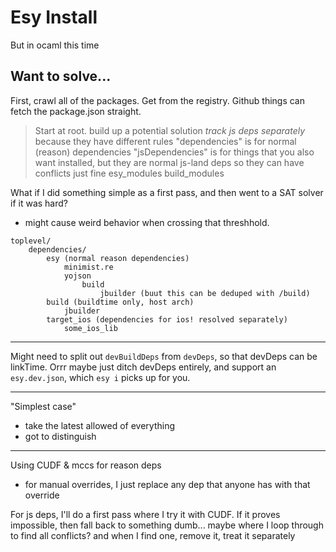 # Esy Install

But in ocaml this time

## Want to solve...

First, crawl all of the packages. Get from the registry.
Github things can fetch the package.json straight.

> Start at root.
> build up a potential solution
> *track js deps separately* because they have different rules
> "dependencies" is for normal (reason) dependencies
> "jsDependencies" is for things that you also want installed, but they are normal js-land deps
>   so they can have conflicts just fine
> esy_modules
> build_modules

What if I did something simple as a first pass, and then went to a SAT solver if it was hard?
- might cause weird behavior when crossing that threshhold.

```
toplevel/
    dependencies/
        esy (normal reason dependencies)
            minimist.re
            yojson
                build
                    jbuilder (buut this can be deduped with /build)
        build (buildtime only, host arch)
            jbuilder
        target_ios (dependencies for ios! resolved separately)
            some_ios_lib
```

---

Might need to split out `devBuildDeps` from `devDeps`, so that devDeps can be linkTime.
Orrr maybe just ditch devDeps entirely, and support an `esy.dev.json`, which `esy i` picks
up for you.

---



"Simplest case"
- take the latest allowed of everything
- got to distinguish



---



Using CUDF & mccs for reason deps

- for manual overrides, I just replace any dep that anyone has with that override



For js deps, I'll do a first pass where I try it with CUDF. If it proves impossible, then fall back to something dumb...
maybe where I loop through to find all conflicts?
and when I find one, remove it, treat it separately